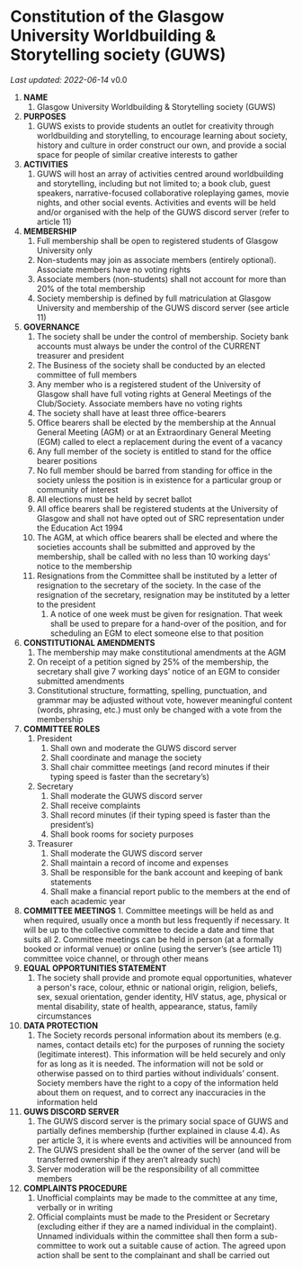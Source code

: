 # Constitution of the Glasgow University Worldbuilding & Storytelling society (GUWS)
*Last updated: 2022-06-14* v0.0

1.	**NAME**
	1.	Glasgow University Worldbuilding & Storytelling society (GUWS)
2.	**PURPOSES**
	1.	GUWS exists to provide students an outlet for creativity through worldbuilding and storytelling, to encourage learning about society, history and culture in order construct our own, and provide a social space for people of similar creative interests to gather
3.	**ACTIVITIES**
	1.	GUWS will host an array of activities centred around worldbuilding and storytelling, including but not limited to; a book club, guest speakers, narrative-focused collaborative roleplaying games, movie nights, and other social events. Activities and events will be held and/or organised with the help of the GUWS discord server (refer to article 11)
4.	**MEMBERSHIP**
	1.	Full membership shall be open to registered students of Glasgow University only
	2.	Non-students may join as associate members (entirely optional). Associate members have no voting rights
	3.	Associate members (non-students) shall not account for more than 20% of the total membership
	4.	Society membership is defined by full matriculation at Glasgow University and membership of the GUWS discord server (see article 11)
5.	**GOVERNANCE**
	1.	The society shall be under the control of membership. Society bank accounts must always be under the control of the CURRENT treasurer and president
	2.	The Business of the society shall be conducted by an elected committee of full members
	3.	Any member who is a registered student of the University of Glasgow shall have full voting rights at General Meetings of the Club/Society. Associate members have no voting rights
	4.	The society shall have at least three office-bearers
	5.	Office bearers shall be elected by the membership at the Annual General Meeting (AGM) or at an Extraordinary General Meeting (EGM) called to elect a replacement during the event of a vacancy
	6.	Any full member of the society is entitled to stand for the office bearer positions
	7.	No full member should be barred from standing for office in the society unless the position is in existence for a particular group or community of interest
	8.	All elections must be held by secret ballot
	9.	All office bearers shall be registered students at the University of Glasgow and shall not have opted out of SRC representation under the Education Act 1994
	10.	The AGM, at which office bearers shall be elected and where the societies accounts shall be submitted and approved by the membership, shall be called with no less than 10 working days' notice to the membership
	11.	Resignations from the Committee shall be instituted by a letter of resignation to the secretary of the society. In the case of the resignation of the secretary, resignation may be instituted by a letter to the president
        1.	A notice of one week must be given for resignation. That week shall be used to prepare for a hand-over of the position, and for scheduling an EGM to elect someone else to that position
6.	**CONSTITUTIONAL AMENDMENTS**
	1.	The membership may make constitutional amendments at the AGM
	2.	On receipt of a petition signed by 25% of the membership, the secretary shall give 7 working days’ notice of an EGM to consider submitted amendments
	3.	Constitutional structure, formatting, spelling, punctuation, and grammar may be adjusted without vote, however meaningful content (words, phrasing, etc.) must only be changed with a vote from the membership
7.	**COMMITTEE ROLES**
	1.	President
		1.	Shall own and moderate the GUWS discord server
		2.	Shall coordinate and manage the society
		3.	Shall chair committee meetings (and record minutes if their typing speed is faster than the secretary’s)
	2.	Secretary
		1.	Shall moderate the GUWS discord server
		2.	Shall receive complaints
		3.	Shall record minutes (if their typing speed is faster than the president’s)
		4.	Shall book rooms for society purposes
	3. Treasurer
		1. Shall moderate the GUWS discord server
		2. Shall maintain a record of income and expenses
		3. Shall be responsible for the bank account and keeping of bank statements
		4. Shall make a financial report public to the members at the end of each academic year
8.	 **COMMITTEE MEETINGS**
	1.	Committee meetings will be held as and when required, usually once a month but less frequently if necessary. It will be up to the collective committee to decide a date and time that suits all
	2.	Committee meetings can be held in person (at a formally booked or informal venue) or online (using the server’s (see article 11) committee voice channel, or through other means
9.	**EQUAL OPPORTUNITIES STATEMENT**
	1.	The society shall provide and promote equal opportunities, whatever a person's race, colour, ethnic or national origin, religion, beliefs, sex, sexual orientation, gender identity, HIV status, age, physical or mental disability, state of health, appearance, status, family circumstances
10.	**DATA PROTECTION**
	1.	The Society records personal information about its members (e.g. names, contact details etc) for the purposes of running the society (legitimate interest). This information will be held securely and only for as long as it is needed. The information will not be sold or otherwise passed on to third parties without individuals’ consent. Society members have the right to a copy of the information held about them on request, and to correct any inaccuracies in the information held
11.	**GUWS DISCORD SERVER**
	1.	The GUWS discord server is the primary social space of GUWS and partially defines membership (further explained in clause 4.4). As per article 3, it is where events and activities will be announced from
	2.	The GUWS president shall be the owner of the server (and will be transferred ownership if they aren’t already such)
	3.	Server moderation will be the responsibility of all committee members
12.	**COMPLAINTS PROCEDURE**
	1.	Unofficial complaints may be made to the committee at any time, verbally or in writing
	2.	Official complaints must be made to the President or Secretary (excluding either if they are a named individual in the complaint). Unnamed individuals within the committee shall then form a sub-committee to work out a suitable cause of action. The agreed upon action shall be sent to the complainant and shall be carried out